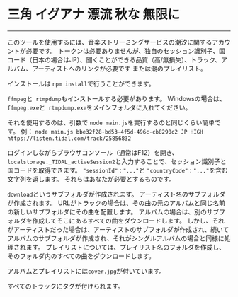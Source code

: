 # 三角 イグアナ 漂流 秋な 無限に
___

このツールを使用するには、音楽ストリーミングサービスの潮汐に関するアカウントが必要です。
トークンは必要ありませんが、独自のセッション識別子、国コード（日本の場合はJP）、聞くことができる品質（高/無損失）、トラック、アルバム、アーティストへのリンクが必要です または潮のプレイリスト。

インストールは `npm install`で行うことができます。

`ffmpeg`と` rtmpdump`もインストールする必要があります。
Windowsの場合は、 `ffmpeg.exe`と` rtmpdump.exe`をメインフォルダに入れてください。

それを使用するのは、引数で `node main.js`を実行するのと同じくらい簡単です。
例：
`node main.js bbe32f28-bd53-4f5d-496c-cb8290c2 JP HIGH https://listen.tidal.com/track/25856832`

ログインしながらブラウザコンソール（通常はF12）を開き、 `localstorage._TIDAL_activeSession2`と入力することで、セッション識別子と国コードを取得できます。
`"sessionId"："..."`と `"countryCode"："..."`を含む文字列を返します。 それらはあなたが必要とするものです。

`download`というサブフォルダが作成されます。 アーティスト名のサブフォルダが作成されます。
URLがトラックの場合は、その曲の元のアルバムと同じ名前の新しいサブフォルダにその曲を配置します。
アルバムの場合は、別のサブフォルダを作成してそこにあるすべての曲をダウンロードします。
しかし、それがアーティストだった場合は、アーティストのサブフォルダが作成され、続いてアルバムのサブフォルダが作成され、それがシングルアルバムの場合と同様に処理されます。
プレイリストについては、プレイリスト名のフォルダを作成し、そのフォルダ内のすべての曲をダウンロードします。

アルバムとプレイリストには`cover.jpg`が付いています。

すべてのトラックにタグが付けられます。
